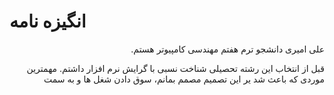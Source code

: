# انگیزه نامه

<div dir="rtl">
  
  علی امیری دانشجو ترم هفتم مهندسی کامپیوتر هستم.
  
 قبل از انتخاب این رشته تحصیلی شناخت نسبی با گرایش نرم افزار داشتم.
 مهمترین موردی که باعث شد یر این تصمیم مصمم بمانم، سوق دادن شغل ها و به سمت   
  
</div>
